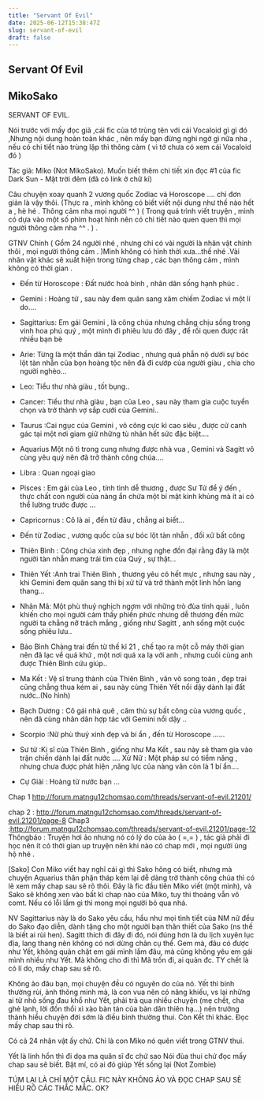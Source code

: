 ```yaml
---
title: "Servant Of Evil"
date: 2025-06-12T15:38:47Z
slug: servant-of-evil
draft: false
---
```


## Servant Of Evil

## MikoSako

SERVANT OF EVIL.
 
 
Nói trước với mấy đọc giả ,cái fic của tớ trùng tên với cái Vocaloid gì gì đó ,Nhưng nội dung hoàn toàn khác , nên mấy bạn đừng nghi ngờ gì nữa nha , nếu có chi tiết nào trùng lặp thì thông cảm ( vì tớ chưa có xem cái Vocaloid đó )
 
Tác giả: Miko (Not MikoSako). Muốn biết thêm chi tiết xin đọc #1 của fic Dark Sun - Mặt trời đêm (đã có link ở chữ kí)
 
Câu chuyện xoay quanh 2 vương quốc Zodiac và Horoscope …. chỉ đơn giản là vậy thôi. (Thực ra , mình không có biết viết nội dung như thế nào hết a , hè hé . Thông cảm nha mọi người ^^ ) ( Trong quá trình viết truyện , mình có dựa vào một số phim hoạt hình nên có chi tiết nào quen quen thì mọi người thông cảm nha ^^ . ) .
 
GTNV Chính ( Gồm 24 người nhé , nhưng chỉ có vài người là nhân vật chính thôi , mọi người thông cảm . )Mình không có hình thời xưa…thế nhé .Vài nhân vật khác sẽ xuất hiện trong từng chap , các bạn thông cảm , mình không có thời gian .
 
 
 
 * Đến từ Horoscope : Đất nước hoà bình , nhân dân sống hạnh phúc .
 
 
- Gemini : Hoàng tử , sau này đem quân sang xâm chiếm Zodiac vì một lí do….
 
 

 
 
 
- Sagittarius: Em gái Gemini , là công chúa nhưng chẳng chịu sống trong vinh hoa phú quý , một mình đi phiêu lưu đó đây , để rồi quen được rất nhiều bạn bè
 
 

 
 
 
- Arie: Từng là một thần dân tại Zodiac , nhưng quá phẫn nộ dưới sự bóc lột tàn nhẫn của bọn hoàng tộc nên đã đi cướp của người giàu , chia cho người nghèo…
 
 

 
 
 
- Leo: Tiểu thư nhà giàu , tốt bụng..
 
 
 
 
 
 
- Cancer: Tiểu thư nhà giàu , bạn của Leo , sau này tham gia cuộc tuyển chọn và trở thành vợ sắp cưới của Gemini..
 
 

 
 
 
- Taurus :Cai ngục của Gemini , võ công cực kì cao siêu , được cử canh gác tại một nơi giam giữ những tù nhân hết sức đặc biệt….
 
 
 
- Aquarius Một nô tì trong cung nhưng được nhà vua , Gemini và Sagitt vô cùng yêu quý nên đã trở thành công chúa….
 
 
 
- Libra : Quan ngoại giao 
 
- Pisces : Em gái của Leo , tính tình dễ thương , được Sư Tử để ý đến , thực chất con người của nàng ẩn chứa một bí mật kinh khủng mà ít ai có thể lường trước được …
 
 
- Capricornus : Cô là ai , đến từ đâu , chẳng ai biết…
 
 
 
* Đến từ Zodiac , vương quốc của sự bóc lột tàn nhẫn , đối xử bất công
 
 
- Thiên Bình : Công chúa xinh đẹp , nhưng nghe đồn đại rằng đây là một người tàn nhẫn mang trái tim của Quỷ , sự thật…
 
 
 
- Thiên Yết :Anh trai Thiên Bình , thương yêu cô hết mực , nhưng sau này , khi Gemini đem quân sang thì bị xử tử và trở thành một linh hồn lang thang…
 
 
 
- Nhân Mã: Một phù thuỷ nghịch ngợm với những trò đùa tinh quái , luôn khiến cho mọi người cảm thấy phiền phức nhưng dễ thương đến mức người ta chẳng nỡ trách mắng , giống như Sagitt , anh sống một cuộc sống phiêu lưu..
 
 
 
- Bảo Bình Chàng trai đến từ thế kỉ 21 , chế tạo ra một cỗ máy thời gian nên đã lạc về quá khứ , một nơi quá xa lạ với anh , nhưng cuối cùng anh được Thiên Bình cứu giúp..
 
 
- Ma Kết : Vệ sĩ trung thành của Thiên Bình , văn võ song toàn , đẹp trai cũng chẳng thua kém ai , sau này cùng Thiên Yết nổi dậy dành lại đất nước..(No hình)
 
- Bạch Dương : Cô gái nhà quê , căm thù sự bất công của vương quốc , nên đã cùng nhân dân hợp tác với Gemini nổi dậy ..
 
 
 
- Scorpio :Nữ phù thuỷ xinh đẹp và bí ẩn , đến từ Horoscope ……
 
 
 
- Sư tử :Kị sĩ của Thiên Bình , giống như Ma Kết , sau này sẽ tham gia vào trận chiến dành lại đất nước …. 
Xử Nữ : Một pháp sư có tiềm năng , nhưng chưa được phát hiện ,năng lực của nàng vân còn là 1 bí ẩn….
- Cự Giải : Hoàng tử nước bạn …
 
 
 
 Chap 1 http://forum.matngu12chomsao.com/threads/servant-of-evil.21201/
 
chap 2 : http://forum.matngu12chomsao.com/threads/servant-of-evil.21201/page-8
Chap3 :http://forum.matngu12chomsao.com/threads/servant-of-evil.21201/page-12                                                                                                                                                                                                            Thôngbáo : Truyện hơi ảo nhưng nó có lý do của ảo ( =,= ) , tác giả phải đi học nên ít có thời gian up truyện nên khi nào có chap mới , mọi người ủng hộ nhé .
 
[Sako] Con Miko viết hay nghĩ cái gì thì Sako hông có biết, nhưng mà chuyện Aquarius thân phận tháp kém lại dễ dàng trở thành công chúa thì có lẽ xem mấy chap sau sẽ rõ thôi. Đây là fic đầu tiên Miko viết (một mình), và Sako sẽ không xen vào bất kì chap nào của Miko, tuy thi thoảng vẫn vô comt. Nếu có lỗi lầm gì thì mong mọi người bỏ qua nhá.
 
 NV Sagittarius này là do Sako yêu cầu, hầu như mọi tình tiết của NM nữ đều do Sako đạo diễn, dành tặng cho một người bạn thân thiết của Sako (ns thế là biết ai rùi hen). Sagitt thích đi đây đi đó, nói đúng hơn là du lịch xuyên lục địa, lang thang nên không có nơi dừng chân cụ thể. Gem mà, đâu có được như Yết, không quản chặt em gái mình lắm đâu, mà cũng không yêu em gái mình nhiều như Yết. Mà không cho đi thì Mã trốn đi, ai quản đc. TY chết là có lí do, mấy chap sau sẽ rõ.
 
Không ảo đâu bạn, mọi chuyện đều có nguyên do của nó. Yết thì bình thường rùi, ảnh thông minh mà, là con vua nên có năng khiếu, vs lại những ai từ nhỏ sống đau khổ như Yết, phải trả qua nhiều chuyện (mẹ chết, cha ghẻ lạnh, lời đồn thổi xì xào bàn tán của bàn dân thiên hạ...) nên trưởng thành hiểu chuyện đời sớm là điều bình thường thui. Còn Kết thì khác. Đọc mấy chap sau thì rõ.
 
Có cả 24 nhân vật ấy chứ. Chỉ là con Miko nó quên viết trong GTNV thui.
 
 Yết là linh hồn thì đi dọa ma quân sĩ đc chứ sao  Nói đùa thui chứ đọc mấy chap sau sẽ biết. Bật mí, có ai đó giúp Yết sống lại (Not Zombie)
 
TÚM LẠI LÀ CHỈ MỘT CÂU. FIC NÀY KHÔNG ẢO VÀ ĐỌC CHAP SAU SẼ HIỂU RÕ CÁC THẮC MẮC. OK?